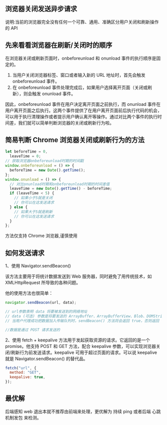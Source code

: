 ## 浏览器关闭发送异步请求

说明:当前的浏览器完全没有任何一个可靠、通用、准确区分用户关闭和刷新操作的 API

## 先来看看浏览器在刷新/关闭时的顺序

在浏览器关闭或刷新页面时，onbeforeunload 和 onunload 事件的执行顺序是固定的。

1.  当用户关闭浏览器标签、窗口或者输入新的 URL 地址时，首先会触发 onbeforeunload 事件。
2.  在 onbeforeunload 事件处理完成后，如果用户选择离开页面（关闭或刷新），则会触发 onunload 事件。

因此，onbeforeunload 事件在用户决定离开页面之前执行，而 onunload 事件在用户离开页面之后执行。这两个事件提供了在用户离开页面前后执行代码的机会，可以用于执行清理操作或者提示用户确认离开等操作。通过对比两个事件的执行时间差，我们就可以简单判断浏览器的关闭或刷新行为啦。

## 简易判断 Chrome 浏览器关闭或刷新行为的方法

```js
let beforeTime = 0,
  leaveTime = 0;
// 获取浏览器onbeforeunload时期的时间戳
window.onbeforeunload = () => {
  beforeTime = new Date().getTime();
};
window.onunload = () => {
  // 对比onunload时期和onbeforeunload时期的时间差值
  leaveTime = new Date().getTime() - beforeTime;
  if (leaveTime < 5) {
    // 如果小于5就是关闭
    // 你可以在这发送请求
  } else {
    // 如果大于5就是刷新
    // 你可以在这发送请求
  }
};
```

方法仅支持 Chrome 浏览器,谨慎使用

## 如何发送请求

1、使用 Navigator.sendBeacon()

该方法主要用于将统计数据发送到 Web 服务器，同时避免了用传统技术，如 XMLHttpRequest 所导致的各种问题。

他的使用方法也很简单：

```js
navigator.sendBeacon(url, data);

// url参数表明 data 将要被发送到的网络地址
// data (可选) 参数是将要发送的 ArrayBuffer、ArrayBufferView、Blob、DOMString、FormData 或 URLSearchParams 类型的数据。
// 当用户代理成功把数据加入传输队列时，sendBeacon() 方法将会返回 true，否则返回 false。

//数据是通过 POST 请求发送的
```

2、使用 fetch + keepalive
方法用于发起获取资源的请求。它返回的是一个 promise。他支持 POST 和 GET 方法，配合 keepalive 参数，可以实现浏览器关闭/刷新行为前发送请求。keepalive 可用于超过页面的请求。可以说 keepalive 就是 Navigator.sendBeacon() 的替代品。

```js
fetch("url", {
  method: "GET",
  keepalive: true,
});
```

## 最优解

后端感知 web 退出本就不推荐由前端来处理，更优解为 持续 ping 或者后端 心跳机制发包 来检测。
